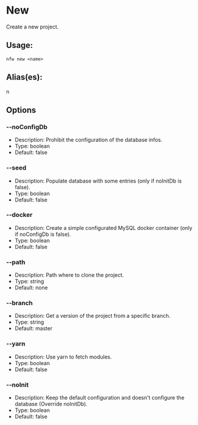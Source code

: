 # New
Create a new project.
## Usage:
```
nfw new <name>
```
## Alias(es):
n
## Options
### --noConfigDb
- Description: Prohibit the configuration of the database infos.
- Type: boolean
- Default: false
### --seed
- Description: Populate database with some entries (only if noInitDb is false).
- Type: boolean
- Default: false
### --docker
- Description: Create a simple configurated MySQL docker container (only if noConfigDb is false).
- Type: boolean
- Default: false
### --path
- Description: Path where to clone the project.
- Type: string
- Default: none
### --branch
- Description: Get a version of the project from a specific branch.
- Type: string
- Default: master
### --yarn
- Description: Use yarn to fetch modules.
- Type: boolean
- Default: false
### --noInit
- Description: Keep the default configuration and doesn't configure the database (Override noInitDb).
- Type: boolean
- Default: false
